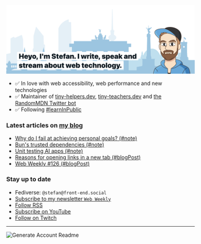 <img alt="Heyo, I'm Stefan. I write and speak about web technology." src="https://raw.githubusercontent.com/stefanjudis/stefanjudis/main/screenshot.png">

- ✅ In love with web accessibility, web performance and new technologies
- ✅ Maintainer of [tiny-helpers.dev](https://tiny-helpers.dev), [tiny-teachers.dev](https://tiny-teachers.dev/) and [the RandomMDN Twitter bot](https://twitter.com/randomMDN)
- ✅ Following [#learnInPublic](https://www.stefanjudis.com/today-i-learned/)
### Latest articles on [my blog](https://www.stefanjudis.com)

<!-- BLOG-POST-LIST:START -->
- [Why do I fail at achieving personal goals? &lpar;#note&rpar;](https://www.stefanjudis.com/notes/failing-at-personal-goals/)
- [Bun&#39;s trusted dependencies &lpar;#note&rpar;](https://www.stefanjudis.com/notes/buns-trusted-dependencies/)
- [Unit testing AI apps &lpar;#note&rpar;](https://www.stefanjudis.com/notes/ai-app-unit-testing/)
- [Reasons for opening links in a new tab &lpar;#blogPost&rpar;](https://www.stefanjudis.com/blog/reasons-for-opening-links-in-a-new-tab/)
- [Web Weekly #126 &lpar;#blogPost&rpar;](https://www.stefanjudis.com/blog/web-weekly-126/)
<!-- BLOG-POST-LIST:END -->

### Stay up to date

- Fediverse: `@stefan@front-end.social`
- [Subscribe to my newsletter `Web Weekly`](https://webweekly.email/)
- [Follow RSS](https://www.stefanjudis.com/feeds/)
- [Subscribe on YouTube](https://youtube.com/c/stefanjudis)
- [Follow on Twitch](https://www.twitch.tv/stefanjudis)

---

![Generate Account Readme](https://github.com/stefanjudis/stefanjudis/workflows/Generate%20Account%20Readme/badge.svg)
